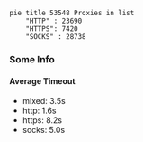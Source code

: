 
```mermaid
pie title 53548 Proxies in list
    "HTTP" : 23690
    "HTTPS": 7420
    "SOCKS" : 28738
```

### Some Info
#### Average Timeout

- mixed: 3.5s
- http: 1.6s
- https: 8.2s
- socks: 5.0s
